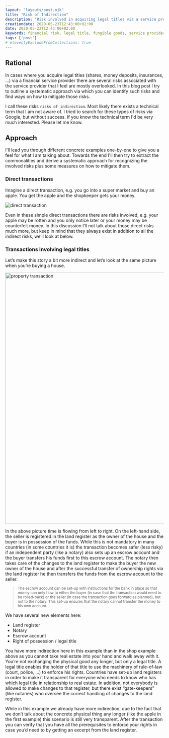 ```yaml
---
layout: "layouts/post.njk"
title: "Risk of Indirection"
description: "Risk involved in acquiring legal titles via a service provider."
creationdate: 2020-05-23T12:43:00+02:00
date: 2020-05-23T12:43:00+02:00
keywords: financial risk, legal title, fungible goods, service provider
tags: ['post']
# eleventyExcludeFromCollections: true
---
```


## Rational

In cases where you acquire legal titles (shares, money deposits, insurances, ...) via a financial service provider there are several risks associated
with the service provider that I feel are mostly overlooked. In this blog post I try to outline a systematic approach via which you can identify such risks
and find ways on how to mitigate those risks.

I call these risks `risks of indirection`. Most likely there exists a technical term that I am not aware of. I tried to search for these types of risks via
Google, but without success. If you know the technical term I'd be very much interested. Please let me know.

## Approach

I'll lead you through different concrete examples one-by-one to give you a feel for what I am talking about. Towards the end I'll then try to extract the
commonalities and derive a systematic approach for recognizing the involved risks plus some measures on how to mitigate them.

### Direct transactions

Imagine a direct transaction, e.g. you go into a super market and buy an apple. You get the apple and the shopkeeper gets your money.

<img src="/img/2020-05-23-risk-of-indirection/direct-transaction.jpg" alt="direct transaction">

Even in these simple direct transactions there are risks involved, e.g. your apple may be rotten and you only notice later or your money may be
counterfeit money. In this discussion I’ll not talk about those direct risks much more, but keep in mind that they always exist in addition to all the
indirect risks, we’ll look at below.

### Transactions involving legal titles

Let’s make this story a bit more indirect and let’s look at the same picture when you’re buying a house.

<img src="/img/2020-05-23-risk-of-indirection/property-transaction.jpg" alt="property transaction" width="800">

In the above picture time is flowing from left to right. On the left-hand side, the seller is registered in the land register as the owner of the
house and the buyer is in possession of the funds. While this is not mandatory in many countries (in some countries it is) the transaction becomes
safer (less risky) if an independent party (like a notary) also sets up an escrow account and the buyer transfers his funds first to this escrow
account. The notary then takes care of the changes to the land register to make the buyer the new owner of the house and after the successful
transfer of ownership rights via the land register he then transfers the funds from the escrow account to the seller.

> <span style="font-size: smaller;">The escrow account can be set-up with instructions for the bank in place so that money can only flow to either the
> buyer (in case that the transaction would need to be rolled-back) or the seller (in case the transaction goes forward as planned), but not to the
> notary. This set-up ensures that the notary cannot transfer the money to his own account.</span>


We have several new elements here:
* Land register
* Notary
* Escrow account
* Right of possession / legal title


You have more indirection here in this example than in the shop example above as you cannot take real estate into your hand and walk away with
it. You’re not exchanging the physical good any longer, but only a legal title. A legal title enables the holder of that title to use the machinery of
rule-of-law (court, police, …) to enforce his rights. Countries have set-up land registers in order to make it transparent for everyone who needs to
know who has which legal title in relationship to real estate.  In addition, not everybody is allowed to make changes to that register, but there
exist “gate-keepers” (like notaries) who oversee the correct handling of changes to the land register.

While in this example we already have more indirection, due to the fact that we don’t talk about the concrete physical thing any longer (like the
apple in the first example) this scenario is still very transparent. After the transaction you can verify that you have all the prerequisites to
enforce your rights in case you’d need to by getting an excerpt from the land register.

